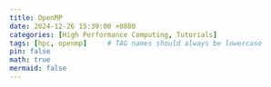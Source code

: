 ```yaml
---
title: OpenMP
date: 2024-12-26 15:39:00 +0800
categories: [High Performance Computing, Tutorials]
tags: [hpc, openmp]     # TAG names should always be lowercase
pin: false
math: true
mermaid: false
---
```


